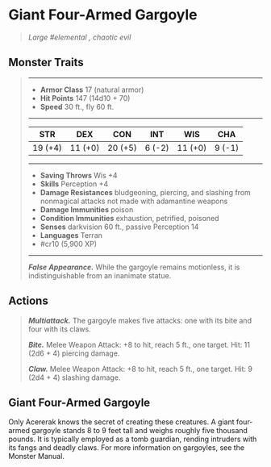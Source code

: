 # Giant Four-Armed Gargoyle
>*Large #elemental , chaotic evil*
## Monster Traits
>___
>- **Armor Class** 17 (natural armor)
>- **Hit Points** 147 (14d10 + 70)
>- **Speed** 30 ft., fly 60 ft.
>___
>|STR|DEX|CON|INT|WIS|CHA|
>|:---:|:---:|:---:|:---:|:---:|:---:|
>|19 (+4)|11 (+0)|20 (+5)|6 (-2)|11 (+0)|9 (-1)|
>___
>- **Saving Throws** Wis +4
>- **Skills** Perception +4
>- **Damage Resistances** bludgeoning, piercing, and slashing from nonmagical attacks not made with adamantine weapons
>- **Damage Immunities** poison
>- **Condition Immunities** exhaustion, petrified, poisoned
>- **Senses** darkvision 60 ft., passive Perception 14
>- **Languages** Terran
>- #cr10 (5,900 XP)
>___
>***False Appearance.*** While the gargoyle remains motionless, it is indistinguishable from an inanimate statue.  
>
## Actions
>***Multiattack.*** The gargoyle makes five attacks: one with its bite and four with its claws.  
>
>***Bite.*** Melee Weapon Attack: +8 to hit, reach 5 ft., one target. Hit: 11 (2d6 + 4) piercing damage.  
>
>***Claw.*** Melee Weapon Attack: +8 to hit, reach 5 ft., one target. Hit: 9 (2d4 + 4) slashing damage.
## Giant Four-Armed Gargoyle
Only Acererak knows the secret of creating these creatures. A giant four-armed gargoyle stands 8 to 9 feet tall and weighs roughly five thousand pounds. It is typically employed as a tomb guardian, rending intruders with its fangs and deadly claws. For more information on gargoyles, see the Monster Manual.